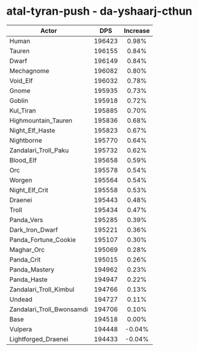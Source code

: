 # atal-tyran-push - da-yshaarj-cthun
| Actor | DPS | Increase |
|---|:---:|:---:|
|Human|196423|0.98%|
|Tauren|196155|0.84%|
|Dwarf|196149|0.84%|
|Mechagnome|196082|0.80%|
|Void_Elf|196032|0.78%|
|Gnome|195935|0.73%|
|Goblin|195918|0.72%|
|Kul_Tiran|195885|0.70%|
|Highmountain_Tauren|195836|0.68%|
|Night_Elf_Haste|195823|0.67%|
|Nightborne|195770|0.64%|
|Zandalari_Troll_Paku|195732|0.62%|
|Blood_Elf|195658|0.59%|
|Orc|195578|0.54%|
|Worgen|195564|0.54%|
|Night_Elf_Crit|195558|0.53%|
|Draenei|195443|0.48%|
|Troll|195434|0.47%|
|Panda_Vers|195285|0.39%|
|Dark_Iron_Dwarf|195221|0.36%|
|Panda_Fortune_Cookie|195107|0.30%|
|Maghar_Orc|195069|0.28%|
|Panda_Crit|195015|0.26%|
|Panda_Mastery|194962|0.23%|
|Panda_Haste|194947|0.22%|
|Zandalari_Troll_Kimbul|194766|0.13%|
|Undead|194727|0.11%|
|Zandalari_Troll_Bwonsamdi|194706|0.10%|
|Base|194518|0.00%|
|Vulpera|194448|-0.04%|
|Lightforged_Draenei|194433|-0.04%|
